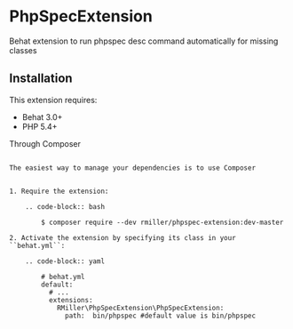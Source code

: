 PhpSpecExtension
================

Behat extension to run phpspec desc command automatically for missing classes

Installation
------------

This extension requires:

* Behat 3.0+
* PHP 5.4+

Through Composer
~~~~~~~~~~~~~~~~

The easiest way to manage your dependencies is to use Composer


1. Require the extension:

    .. code-block:: bash

        $ composer require --dev rmiller/phpspec-extension:dev-master

2. Activate the extension by specifying its class in your ``behat.yml``:

    .. code-block:: yaml

        # behat.yml
        default:
          # ...
          extensions:
            RMiller\PhpSpecExtension\PhpSpecExtension:
              path:  bin/phpspec #default value is bin/phpspec